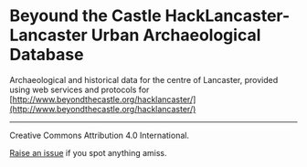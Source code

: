 # Beyound the Castle HackLancaster- Lancaster Urban Archaeological Database

Archaeological and historical data for the centre of Lancaster, provided using web services and protocols for [http://www.beyondthecastle.org/hacklancaster/](http://www.beyondthecastle.org/hacklancaster/)

----

Creative Commons Attribution 4.0 International.

[Raise an issue](https://github.com/archaeogeek/beyondthecastle_uad/issues) if you spot anything amiss.
